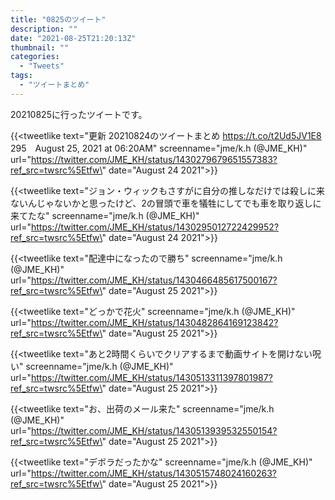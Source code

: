 ```yaml
---
title: "0825のツイート"
description: ""
date: "2021-08-25T21:20:13Z"
thumbnail: ""
categories:
  - "Tweets"
tags:
  - "ツイートまとめ"
---
```

20210825に行ったツイートです。
<!--more-->
{{<tweetlike text=\"更新 20210824のツイートまとめ https://t.co/t2Ud5JV1E8 295　August 25, 2021 at 06:20AM\" screenname=\"jme/k.h (@JME_KH)\" url=\"https://twitter.com/JME_KH/status/1430279679651557383?ref_src=twsrc%5Etfw\" date=\"August 24 2021\">}}

{{<tweetlike text=\"ジョン・ウィックもさすがに自分の推しなだけでは殺しに来ないんじゃないかと思ったけど、2の冒頭で車を犠牲にしてでも車を取り返しに来てたな\" screenname=\"jme/k.h (@JME_KH)\" url=\"https://twitter.com/JME_KH/status/1430295012722429952?ref_src=twsrc%5Etfw\" date=\"August 24 2021\">}}

{{<tweetlike text=\"配達中になったので勝ち\" screenname=\"jme/k.h (@JME_KH)\" url=\"https://twitter.com/JME_KH/status/1430466485617500167?ref_src=twsrc%5Etfw\" date=\"August 25 2021\">}}

{{<tweetlike text=\"どっかで花火\" screenname=\"jme/k.h (@JME_KH)\" url=\"https://twitter.com/JME_KH/status/1430482864169123842?ref_src=twsrc%5Etfw\" date=\"August 25 2021\">}}

{{<tweetlike text=\"あと2時間くらいでクリアするまで動画サイトを開けない呪い\" screenname=\"jme/k.h (@JME_KH)\" url=\"https://twitter.com/JME_KH/status/1430513311397801987?ref_src=twsrc%5Etfw\" date=\"August 25 2021\">}}

{{<tweetlike text=\"お、出荷のメール来た\" screenname=\"jme/k.h (@JME_KH)\" url=\"https://twitter.com/JME_KH/status/1430513939532550154?ref_src=twsrc%5Etfw\" date=\"August 25 2021\">}}

{{<tweetlike text=\"デボラだったかな\" screenname=\"jme/k.h (@JME_KH)\" url=\"https://twitter.com/JME_KH/status/1430515748024160263?ref_src=twsrc%5Etfw\" date=\"August 25 2021\">}}

